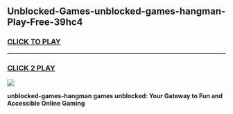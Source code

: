 
## Unblocked-Games-unblocked-games-hangman-Play-Free-39hc4
<h3>
<a href="https://premium76.site?title=unblocked-games-hangman&ref=10A">CLICK TO PLAY</a></h3>
<hr>

<h3>
<a href="https://premium76.site?title=unblocked-games-hangman&ref=10A">CLICK 2 PLAY</a>
  
</h3>

<a href="https://premium76.site?title=unblocked-games-hangman&ref=10A"><img src="https://clearcache.store/games.png"></a>


**unblocked-games-hangman games unblocked: Your Gateway to Fun and Accessible Online Gaming**
